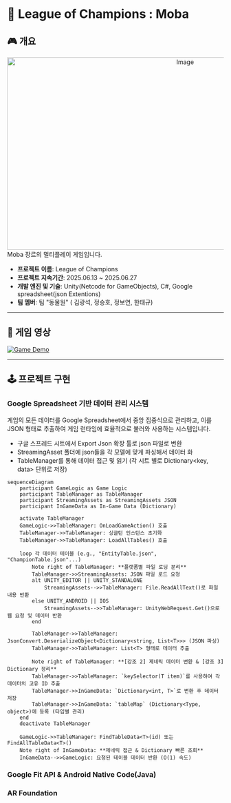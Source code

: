 # 🐾 League of Champions : Moba

## 🎮 개요
<div align="center">
  <img width="812" height="447" alt="Image" src="https://github.com/user-attachments/assets/275ff782-ac89-42c0-aed4-13a2ff05c6fb" />
</div>
Moba 장르의 멀티플레이 게임입니다.

* **프로젝트 이름**: League of Champions 
* **프로젝트 지속기간**: 2025.06.13 ~ 2025.06.27
* **개발 엔진 및 기술**: Unity(Netcode for GameObjects), C#, Google spreadsheet(json Extentions)
* **팀 멤버**: 팀 "동물원" ( 김광석, 정승호, 정보연, 한태규)

---

## 📖 게임 영상
[![Game Demo](https://img.youtube.com/vi/u795ksiAFGA/0.jpg)](https://youtu.be/u795ksiAFGA)

---

## 🕹️ 프로젝트 구현

### Google Spreadsheet 기반 데이터 관리 시스템
게임의 모든 데이터를 Google Spreadsheet에서 중앙 집중식으로 관리하고, 이를 JSON 형태로 추출하여 게임 런타임에 효율적으로 불러와 사용하는 시스템입니다.
- 구글 스프레드 시트에서 Export Json 확장 툴로 json 파일로 변환
- StreamingAsset 폴더에 json들을 각 모델에 맞게 파싱해서 데이터 화
- TableManager를 통해 데이터 접근 및 읽기 (각 시트 별로 Dictionary<key, data> 단위로 저장)

```mermaid
sequenceDiagram
    participant GameLogic as Game Logic
    participant TableManager as TableManager
    participant StreamingAssets as StreamingAssets JSON
    participant InGameData as In-Game Data (Dictionary)

    activate TableManager
    GameLogic->>TableManager: OnLoadGameAction() 호출
    TableManager->>TableManager: 싱글턴 인스턴스 초기화
    TableManager->>TableManager: LoadAllTables() 호출

    loop 각 데이터 테이블 (e.g., "EntityTable.json", "ChampionTable.json"...)
        Note right of TableManager: **플랫폼별 파일 로딩 분리**
        TableManager->>StreamingAssets: JSON 파일 로드 요청
        alt UNITY_EDITOR || UNITY_STANDALONE
            StreamingAssets-->>TableManager: File.ReadAllText()로 파일 내용 반환
        else UNITY_ANDROID || IOS
            StreamingAssets-->>TableManager: UnityWebRequest.Get()으로 웹 요청 및 데이터 반환
        end

        TableManager->>TableManager: JsonConvert.DeserializeObject<Dictionary<string, List<T>>> (JSON 파싱)
        TableManager->>TableManager: List<T> 형태로 데이터 추출

        Note right of TableManager: **[강조 2] 제네릭 데이터 변환 & [강조 3] Dictionary 정리**
        TableManager->>TableManager: `keySelector(T item)`를 사용하여 각 데이터의 고유 ID 추출
        TableManager->>InGameData: `Dictionary<int, T>`로 변환 후 데이터 저장
        TableManager->>InGameData: `tableMap` (Dictionary<Type, object>)에 등록 (타입별 관리)
    end
    deactivate TableManager

    GameLogic->>TableManager: FindTableData<T>(id) 또는 FindAllTableData<T>()
    Note right of InGameData: **제네릭 접근 & Dictionary 빠른 조회**
    InGameData-->>GameLogic: 요청된 테이블 데이터 반환 (O(1) 속도)
```


### Google Fit API & Android Native Code(Java)


### AR Foundation

